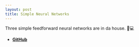```yaml
---
layout: post
title: Simple Neural Networks
---
```


Three simple feedforward neural networks are in da house. 🤖💻

- [**GitHub**](https://github.com/Drambluker/SimpleNeuralNetworks)
